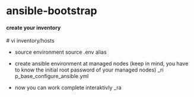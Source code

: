 # ansible-bootstrap

#### create your inventory
\# vi inventory/hosts

- source environment
source .env
alias

- create ansible environment at managed nodes (keep in mind, you have to know the initial root password of your managed nodes)
_ri p_base_configure_ansible.yml

- now you can work complete interaktivly
_ra <playbook>
